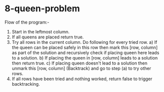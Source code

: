 # 8-queen-problem

Flow of the program:-

1) Start in the leftmost column.
2) If all queens are placed return true.
3) Try all rows in the current column. 
   Do following for every tried row.
    a) If the queen can be placed safely in this row then mark this [row, column] as part of the solution and recursively check if placing queen here leads to a solution.
    b) If placing the queen in [row, column] leads to a solution then return true.
    c) If placing queen doesn't lead to a solution then unmark this [row, column] (Backtrack) and go to step (a) to try other rows.
3) If all rows have been tried and nothing worked, return false to trigger backtracking.
